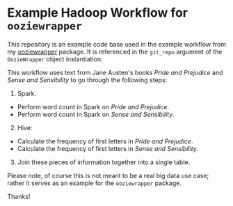# Example Hadoop Workflow for `ooziewrapper`

This repository is an example code base used in the example workflow from my
[ooziewrapper](https://github.com/anthonyjgatti/ooziewrapper) package. It is
referenced in the `git_repo` argument of the `OozieWrapper` object instantiation.

This workflow uses text from Jane Austen's books _Pride and Prejudice_ and _Sense
and Sensibility_ to go through the following steps:

1. Spark:
  * Perform word count in Spark on _Pride and Prejudice_.
  * Perform word count in Spark on _Sense and Sensibility_.
2. Hive:
  * Calculate the frequency of first letters in _Pride and Prejudice_.
  * Calculate the frequency of first letters in _Sense and Sensibility_.
3. Join these pieces of information together into a single table.

Please note, of course this is not meant to be a real big data use case; rather
it serves as an example for the `ooziewrapper` package.

Thanks!
